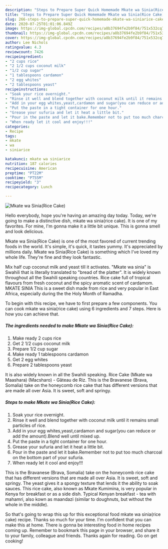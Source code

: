 ```yaml
---
description: "Steps to Prepare Super Quick Homemade Mkate wa Sinia(Rice Cake)"
title: "Steps to Prepare Super Quick Homemade Mkate wa Sinia(Rice Cake)"
slug: 266-steps-to-prepare-super-quick-homemade-mkate-wa-siniarice-cake
date: 2020-07-25T01:01:06.849Z
image: https://img-global.cpcdn.com/recipes/a8b37694fe2b9f84/751x532cq70/mkate-wa-siniarice-cake-recipe-main-photo.jpg
thumbnail: https://img-global.cpcdn.com/recipes/a8b37694fe2b9f84/751x532cq70/mkate-wa-siniarice-cake-recipe-main-photo.jpg
cover: https://img-global.cpcdn.com/recipes/a8b37694fe2b9f84/751x532cq70/mkate-wa-siniarice-cake-recipe-main-photo.jpg
author: Lee Nichols
ratingvalue: 4.3
reviewcount: 7426
recipeingredient:
- "2 cups rice"
- "2 1/2 cups coconut milk"
- "1/2 cup sugar"
- "1 tablespoons cardamon"
- "2 egg whites"
- "2 tablespoons yeast"
recipeinstructions:
- "Soak your rice overnight."
- "Rinse it well and blend together with coconut milk until it remains small particles of rice."
- "Add in your egg whites,yeast,cardamon and sugar(you can reduce or add the amount).Blend well until mixed up."
- "Put the paste in a tight container for one hour."
- "Grease your sufuria and let it heat a little bit."
- "Pour in the paste and let it bake.Remember not to put too much charcoal on the bottom part of your sufuria."
- "When ready let it cool and enjoy!!!"
categories:
- Recipe
tags:
- mkate
- wa
- siniarice

katakunci: mkate wa siniarice 
nutrition: 187 calories
recipecuisine: American
preptime: "PT22M"
cooktime: "PT55M"
recipeyield: "3"
recipecategory: Lunch

---
```



![Mkate wa Sinia(Rice Cake)](https://img-global.cpcdn.com/recipes/a8b37694fe2b9f84/751x532cq70/mkate-wa-siniarice-cake-recipe-main-photo.jpg)

Hello everybody, hope you're having an amazing day today. Today, we're going to make a distinctive dish, mkate wa sinia(rice cake). It is one of my favorites. For mine, I'm gonna make it a little bit unique. This is gonna smell and look delicious.

Mkate wa Sinia(Rice Cake) is one of the most favored of current trending foods in the world. It's simple, it's quick, it tastes yummy. It's appreciated by millions daily. Mkate wa Sinia(Rice Cake) is something which I've loved my whole life. They're fine and they look fantastic.

Mix half cup coconut milk and yeast till it activates. &#34;Mkate wa sinia&#34; is Swahili that is literally translated to &#34;bread of the platter&#34;. It is widely known throughout all the Swahili speaking countries. Rice cake full of tropical flavours from fresh coconut and the spicy aromatic scent of cardamom. MKATE SINIA This is a sweet dish made from rice and very popular in East Africa, especially during the the Holy Month of Ramadha.


To begin with this recipe, we have to first prepare a few components. You can cook mkate wa sinia(rice cake) using 6 ingredients and 7 steps. Here is how you can achieve that.

<!--inarticleads1-->

##### The ingredients needed to make Mkate wa Sinia(Rice Cake):

1. Make ready 2 cups rice
1. Get 2 1/2 cups coconut milk
1. Prepare 1/2 cup sugar
1. Make ready 1 tablespoons cardamon
1. Get 2 egg whites
1. Prepare 2 tablespoons yeast


It is also widely known in all the Swahili speaking. Rice Cake (Mkate wa Maashara) (Macsharo) - Gâteau de Riz. This is the Bravanese (Brava, Somalia) take on the honeycomb rice cake that has different versions that are made all over Asia. It is sweet, soft and springy. 

<!--inarticleads2-->

##### Steps to make Mkate wa Sinia(Rice Cake):

1. Soak your rice overnight.
1. Rinse it well and blend together with coconut milk until it remains small particles of rice.
1. Add in your egg whites,yeast,cardamon and sugar(you can reduce or add the amount).Blend well until mixed up.
1. Put the paste in a tight container for one hour.
1. Grease your sufuria and let it heat a little bit.
1. Pour in the paste and let it bake.Remember not to put too much charcoal on the bottom part of your sufuria.
1. When ready let it cool and enjoy!!!


This is the Bravanese (Brava, Somalia) take on the honeycomb rice cake that has different versions that are made all over Asia. It is sweet, soft and springy. The yeast gives it a spongy texture that lends it the ability to soak sauces. This rice cake, also known as Mkate Kumimina, is very popular in Kenya for breakfast or as a side dish. Typical Kenyan breakfast - tea with mahamri, also kown as maandazi (similar to doughnuts, but without the whole in the middle). 

So that's going to wrap this up for this exceptional food mkate wa sinia(rice cake) recipe. Thanks so much for your time. I'm confident that you can make this at home. There is gonna be interesting food in home recipes coming up. Remember to bookmark this page in your browser, and share it to your family, colleague and friends. Thanks again for reading. Go on get cooking!
